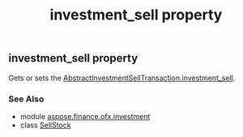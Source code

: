 ﻿---
title: investment_sell property
second_title: Aspose.Finance for Python via .NET API References
description: 
type: docs
weight: 30
url: /python-net/aspose.finance.ofx.investment/sellstock/investment_sell/
is_root: false
---

## investment_sell property


Gets or sets the [AbstractInvestmentSellTransaction.investment_sell](/finance/python-net/aspose.finance.ofx.investment/abstractinvestmentselltransaction#investment_sell).

### See Also
* module [aspose.finance.ofx.investment](../../)
* class [SellStock](/finance/python-net/aspose.finance.ofx.investment/sellstock)
